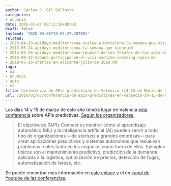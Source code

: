 ```yaml
---
author: Carlos J. Gil Bellosta
categories:
- anuncio
date: 2016-01-07 08:13:16+00:00
draft: false
lastmod: '2025-04-06T19:03:27.207081'
related:
- 2015-04-30-apidays-mediterranea-vuelve-a-barcelona-la-semana-que-viene.md
- 2013-05-24-apidays-mediterranea-la-semana-que-viene.md
- 2014-06-26-apidays-mediterranea-reunion-de-los-forofos-de-las-apis-de-madrid.md
- 2015-09-22-manana-participo-en-el-viii-machine-learning-spain.md
- 2019-05-16-charlas-en-alicante-julio-de-2019.md
tags:
- ai
- anuncio
- apis
- ml
title: Conferencia de APis predictivas en Valencia (14-15 de Marzo de 2016)
url: /2016/01/07/conferencia-de-apis-predictivas-en-valencia-14-15-de-marzo-de-2016/
---
```


Los días 14 y 15 de marzo de este año tendrá lugar en Valencia [esta conferencia](http://www.papis.io/connect) sobre APIs predictivas. [Según los organizadores](https://papis-cfp.herokuapp.com/events/papis-connect-valencia),

>El objetivo de PAPIs Connect es mostrar cómo el aprendizaje automático (ML) y la inteligencia artificial (AI) pueden servir a todo tipo de organizaciones —de _startups_ a grandes empresas— para crear aplicaciones predictivas y sistemas autónomos que resuelvan problemas reales tanto en los negocios como fuera de ellos. Ejemplos típicos son el mantenimiento predictivo, predicción de la demanda aplicada a la logística, optimización de precios, detección de fugas, automatización de tareas, etc.

Se puede encontrar más información en [este enlace](https://www.linkedin.com/pulse/calling-speakers-artificial-intelligence-business-tech-louis-dorard) y el en [canal de Youtube de las conferencias](https://www.youtube.com/channel/UCHMa1aYqXIQPnQD34W-ejQg).